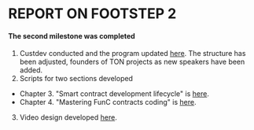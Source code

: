 # REPORT ON FOOTSTEP 2

#### The second milestone was completed 
1. Custdev conducted and the program updated [here](https://github.com/markokhman/func-course). The structure has been adjusted, founders of TON projects as new speakers have been added.
2. Scripts for two sections developed 
- Chapter 3. "Smart contract development lifecycle" is [here](https://github.com/markokhman/func-course/tree/main/Chapter%203).
- Chapter 4. "Mastering FunC contracts coding" is [here](https://github.com/markokhman/func-course/tree/main/Chapter%204).
3. Video design developed [here]([https://github.com/ton-society/ton-footsteps/issues/84#issuecomment-1343967359](https://github.com/landao-xyz/Design/blob/main/image.png)).
